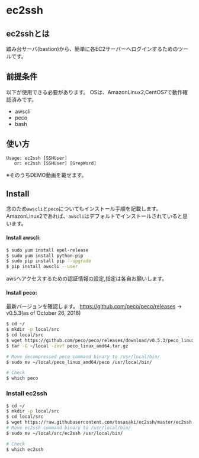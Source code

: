 # ec2ssh

## ec2sshとは
踏み台サーバ(bastion)から、簡単に各EC2サーバーへログインするためのツールです。

## 前提条件
以下が使用できる必要があります。
OSは、AmazonLinux2,CentOS7で動作確認済みです。

- awscli
- peco
- bash

## 使い方
```
Usage: ec2ssh [SSHUser]
   or: ec2ssh [SSHUser] [GrepWord]
```
※そのうちDEMO動画を載せます。

## Install
念のため`awscli`と`peco`についてもインストール手順を記載します。
AmazonLinux2であれば、`awscli`はデフォルトでインストールされていると思います。

#### Install awscli:
```bash
$ sudo yum install epel-release
$ sudo yum install python-pip
$ sudo pip install pip --upgrade
$ pip install awscli --user
```
awsへアクセスするための認証情報の設定,指定は各自お願いします。

####  Install peco:
最新バージョンを確認します。
https://github.com/peco/peco/releases
-> v0.5.3(as of October 26, 2018)
```bash
$ cd ~/
$ mkdir -p local/src
$ cd local/src
$ wget https://github.com/peco/peco/releases/download/v0.5.3/peco_linux_amd64.tar.gz
$ tar -C ~/local -zxvf peco_linux_amd64.tar.gz

# Move decompressed peco command binary to /usr/local/bin/
$ sudo mv ~/local/peco_linux_amd64/peco /usr/local/bin/

# Check
$ which peco
```

### Install ec2ssh
```bash
$ cd ~/
$ mkdir -p local/src
$ cd local/src
$ wget https://raw.githubusercontent.com/tosasaki/ec2ssh/master/ec2ssh
# Move ec2ssh command binary to /usr/local/bin/
$ sudo mv ~/local/src/ec2ssh /usr/local/bin/

# Check
$ which ec2ssh
```
